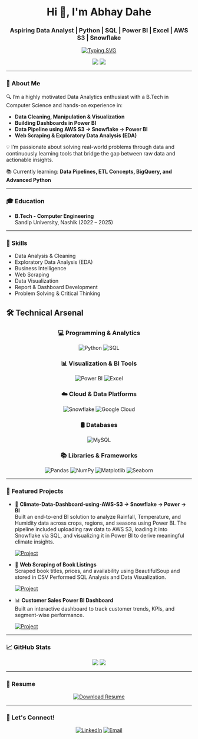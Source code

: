 <h1 align="center">Hi 👋, I'm Abhay Dahe</h1>
<h3 align="center">Aspiring Data Analyst | Python | SQL | Power BI | Excel | AWS S3 | Snowflake</h3>

<div align="center">
  
[![Typing SVG](https://readme-typing-svg.herokuapp.com?font=Fira+Code&weight=500&size=24&pause=1000&color=2E9EF7&center=true&vCenter=true&width=600&lines=Data+Analytics+Enthusiast;Turning+Data+Into+Actionable+Insights;AWS+%7C+Power+BI+%7C+Python+%7C+SQL;Building+End-to-End+Data+Solutions)](https://git.io/typing-svg)

<img src="https://img.shields.io/badge/B.Tech-Computer%20Engineering-blue?style=for-the-badge&logo=graduation-cap"/>
<img src="https://img.shields.io/badge/Focus-Data%20Analytics-orange?style=for-the-badge&logo=chart-line"/>

</div>


---

### 💼 About Me

🔍 I’m a highly motivated Data Analytics enthusiast with a B.Tech in Computer Science and hands-on experience in:
- **Data Cleaning, Manipulation & Visualization**
- **Building Dashboards in Power BI**
- **Data Pipeline using AWS S3 → Snowflake → Power BI**
- **Web Scraping & Exploratory Data Analysis (EDA)**

💡 I’m passionate about solving real-world problems through data and continuously learning tools that bridge the gap between raw data and actionable insights.

📚 Currently learning: **Data Pipelines, ETL Concepts, BigQuery, and Advanced Python**

---

### 🎓 Education

- **B.Tech - Computer Engineering**  
  Sandip University, Nashik (2022 – 2025)

---
### 🎯 Skills

- Data Analysis & Cleaning  
- Exploratory Data Analysis (EDA)  
- Business Intelligence  
- Web Scraping  
- Data Visualization  
- Report & Dashboard Development  
- Problem Solving & Critical Thinking  

## 🛠️ Technical Arsenal

<div align="center">

### 💻 Programming & Analytics
![Python](https://img.shields.io/badge/Python-3776AB?style=for-the-badge&logo=python&logoColor=white)
![SQL](https://img.shields.io/badge/SQL-4479A1?style=for-the-badge&logo=postgresql&logoColor=white)

### 📊 Visualization & BI Tools
![Power BI](https://img.shields.io/badge/Power_BI-F2C811?style=for-the-badge&logo=powerbi&logoColor=black)
![Excel](https://img.shields.io/badge/Microsoft_Excel-217346?style=for-the-badge&logo=microsoft-excel&logoColor=white)

### ☁️ Cloud & Data Platforms
![Snowflake](https://img.shields.io/badge/Snowflake-29B5E8?style=for-the-badge&logo=snowflake&logoColor=white)
![Google Cloud](https://img.shields.io/badge/Google_Cloud-4285F4?style=for-the-badge&logo=google-cloud&logoColor=white)

### 🛢️ Databases
![MySQL](https://img.shields.io/badge/MySQL-4479A1?style=for-the-badge&logo=mysql&logoColor=white)

### 📚 Libraries & Frameworks
![Pandas](https://img.shields.io/badge/Pandas-150458?style=for-the-badge&logo=pandas&logoColor=white)
![NumPy](https://img.shields.io/badge/NumPy-013243?style=for-the-badge&logo=numpy&logoColor=white)
![Matplotlib](https://img.shields.io/badge/Matplotlib-11557c?style=for-the-badge&logo=python&logoColor=white)
![Seaborn](https://img.shields.io/badge/Seaborn-3776AB?style=for-the-badge&logo=python&logoColor=white)

</div>

---

### 💼 Featured Projects

- 📘 **Climate-Data-Dashboard-using-AWS-S3 → Snowflake → Power → BI**  
  Built an end-to-end BI solution to analyze Rainfall, Temperature, and Humidity data across crops, regions, and seasons using Power BI. The pipeline included uploading raw data to AWS S3, loading it into Snowflake via SQL, and visualizing it in Power BI to derive meaningful climate insights.
  
  [![Project](https://img.shields.io/badge/View%20Project-Climate%20Analytics-blue?style=for-the-badge&logo=github)](https://github.com/Abhaydahe/Climate-Data-Dashboard-using-AWS-S3-Snowflake-Power-BI)

- 📘 **Web Scraping of Book Listings**  
  Scraped book titles, prices, and availability using BeautifulSoup and stored in CSV Performed SQL Analysis and Data Visualization.
  
    [![Project](https://img.shields.io/badge/View%20Project-Web%20Scraping-green?style=for-the-badge&logo=github)](https://github.com/Abhaydahe/WebScrapping-and-Data-Visualization)

- 📊 **Customer Sales Power BI Dashboard**  
  Built an interactive dashboard to track customer trends, KPIs, and segment-wise performance.
  
   [![Project](https://img.shields.io/badge/View%20Project-Sales%20Dashboard-orange?style=for-the-badge&logo=github)](https://github.com/Abhaydahe/Sales-Performance-Customer-Insights-Dashboard)



---

### 📈 GitHub Stats

<p align="center">
  <img src="https://github-readme-stats.vercel.app/api?username=Abhaydahe&show_icons=true&theme=radical"/>
  <img src="https://github-readme-stats.vercel.app/api/top-langs/?username=Abhaydahe&layout=compact&theme=radical"/>
</p>

---

### 📄 Resume

<div align="center">

[![Download Resume](https://img.shields.io/badge/📄%20Download%20Full%20Resume-Click%20Here-red?style=for-the-badge&logo=adobe-acrobat-reader)](https://drive.google.com/file/d/1J8FA7FtWmUeoPDtohw44xNuEI3opowuO/view?usp=sharing)

</div>


---

### 🔗 Let's Connect!
<div align="center">
  
[![LinkedIn](https://img.shields.io/badge/LinkedIn-Connect-blue?style=for-the-badge&logo=linkedin)](https://linkedin.com/in/abhay-dahe)
[![Email](https://img.shields.io/badge/Email-Contact-red?style=for-the-badge&logo=gmail)](abhaydahe2206@gmail.com)

</div>
